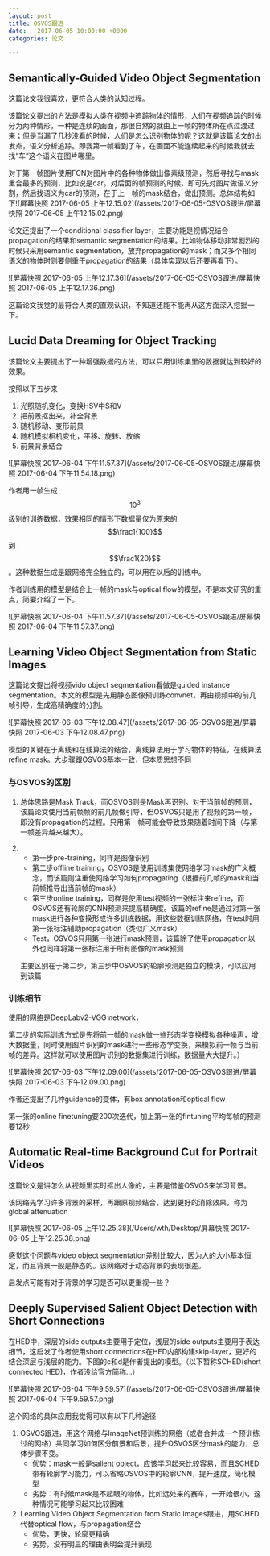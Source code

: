```yaml
---
layout: post
title: OSVOS跟进
date:   2017-06-05 10:00:00 +0800
categories: 论文

---
```


## Semantically-Guided Video Object Segmentation

这篇论文我很喜欢，更符合人类的认知过程。

该篇论文提出的方法是模拟人类在视频中追踪物体的情形，人们在视频追踪的时候分为两种情形，一种是连续的画面，那很自然的就由上一帧的物体所在点过渡过来；但是当漏了几秒没看的时候，人们是怎么识别物体的呢？这就是该篇论文的出发点，语义分析追踪。即我第一帧看到了车，在画面不能连续起来的时候我就去找“车”这个语义在图片哪里。

对于第一帧图片使用FCN对图片中的各种物体做出像素级预测，然后寻找与mask重合最多的预测，比如说是car。对后面的帧预测的时候，即可先对图片做语义分割，然后找语义为car的预测，在于上一帧的mask结合，做出预测。总体结构如下![屏幕快照 2017-06-05 上午12.15.02](/assets/2017-06-05-OSVOS跟进/屏幕快照 2017-06-05 上午12.15.02.png)



论文还提出了一个conditional classifier layer，主要功能是视情况结合propagation的结果和semantic segmentation的结果。比如物体移动非常剧烈的时候只采用semantic segmentation，放弃propagation的mask；而又多个相同语义的物体时则要侧重于propagation的结果（具体实现以后还要再看下）。

![屏幕快照 2017-06-05 上午12.17.36](/assets/2017-06-05-OSVOS跟进/屏幕快照 2017-06-05 上午12.17.36.png)

这篇论文我觉的最符合人类的直观认识，不知道还能不能再从这方面深入挖掘一下。





## Lucid Data Dreaming for Object Tracking

该篇论文主要提出了一种增强数据的方法，可以只用训练集里的数据就达到较好的效果。

按照以下五步来

1. 光照随机变化，变换HSV中S和V
2. 把前景抠出来，补全背景
3. 随机移动、变形前景
4. 随机模拟相机变化，平移、旋转、放缩
5. 前景背景结合

![屏幕快照 2017-06-04 下午11.57.37](/assets/2017-06-05-OSVOS跟进/屏幕快照 2017-06-04 下午11.54.18.png)

作者用一帧生成$$10^3$$级别的训练数据，效果相同的情形下数据量仅为原来的$$\frac1{100}$$到$$\frac1{20}$$。这种数据生成是跟网络完全独立的，可以用在以后的训练中。

作者训练用的模型是结合上一帧的mask与optical flow的模型，不是本文研究的重点，简要介绍了一下。

![屏幕快照 2017-06-04 下午11.57.37](/assets/2017-06-05-OSVOS跟进/屏幕快照 2017-06-04 下午11.57.37.png)





## Learning Video Object Segmentation from Static Images

这篇论文提出将视频vido object segmentation看做是guided instance segmentation。本文的模型是先用静态图像预训练convnet，再由视频中的前几帧引导，生成高精确度的分割。

![屏幕快照 2017-06-03 下午12.08.47](/assets/2017-06-05-OSVOS跟进/屏幕快照 2017-06-03 下午12.08.47.png)

模型的关键在于离线和在线算法的结合，离线算法用于学习物体的特征，在线算法refine mask。大步骤跟OSVOS基本一致，但本质思想不同

### 与OSVOS的区别

1. 总体思路是Mask Track，而OSVOS则是Mask再识别。对于当前帧的预测，该篇论文使用当前帧帧的前几帧做引导，但OSVOS只是用了视频的第一帧，即没有propagation的过程。只用第一帧可能会导致效果随着时间下降（与第一帧差异越来越大）。

2. * 第一步pre-training，同样是图像识别
   * 第二步offline training，OSVOS是使用训练集使网络学习mask的广义概念，而该篇则注重使网络学习如何propagating（根据前几帧的mask和当前帧推导出当前帧的mask）
   * 第三步online training，同样是使用test视频的一张标注来refine，而OSVOS还有轮廓的CNN预测来提高精确度。该篇的refine是通过对第一张mask进行各种变换形成许多训练数据，用这些数据训练网络，在test时用第一张标注辅助propagation（类似广义mask）
   * Test，OSVOS只用第一张进行mask预测，该篇除了使用propagation以外也同样将第一张标注用于所有图像的mask预测

   主要区别在于第二步，第三步中OSVOS的轮廓预测是独立的模块，可以应用到该篇



### 训练细节

使用的网络是DeepLabv2-VGG network，

第二步的实际训练方式是先将前一帧的mask做一些形态学变换模拟各种噪声，增大数据量，同时使用图片识别的mask进行一些形态学变换，来模拟前一帧与当前帧的差异。这样就可以使用图片识别的数据集进行训练，数据量大大提升。）

![屏幕快照 2017-06-03 下午12.09.00](/assets/2017-06-05-OSVOS跟进/屏幕快照 2017-06-03 下午12.09.00.png)

作者还提出了几种guidence的变体，有box annotation和optical flow

第一张的online finetuning要200次迭代，加上第一张的fintuning平均每帧的预测要12秒





## Automatic Real-time Background Cut for Portrait Videos

这篇论文是讲怎么从视频里实时抠出人像的，主要是借鉴OSVOS来学习背景。

该网络先学习许多背景的采样，再跟原视频结合，达到更好的消除效果，称为global attenuation

![屏幕快照 2017-06-05 上午12.25.38](/Users/wth/Desktop/屏幕快照 2017-06-05 上午12.25.38.png)

感觉这个问题与video object segmentation差别比较大，因为人的大小基本恒定，而且背景一般是静态的。该网络对于动态背景的表现很差。

启发点可能有对于背景的学习是否可以更重视一些？





## Deeply Supervised Salient Object Detection with Short Connections

在HED中，深层的side outputs主要用于定位，浅层的side outputs主要用于表达细节，这启发了作者使用short connections在HED内部构建skip-layer，更好的结合深层与浅层的能力。下图的c和d是作者提出的模型。（以下暂称SCHED(short connected HED)，作者没给官方简称…）

![屏幕快照 2017-06-04 下午9.59.57](/assets/2017-06-05-OSVOS跟进/屏幕快照 2017-06-04 下午9.59.57.png)

这个网络的具体应用我觉得可以有以下几种途径

1. OSVOS跟进，用这个网络与ImageNet预训练的网络（或者合并成一个预训练过的网络）共同学习如何区分前景和后景，提升OSVOS区分mask的能力，总体步骤不变。
   - 优势：mask一般是salient object，应该学习起来比较容易，而且SCHED带有轮廓学习能力，可以省略OSVOS中的轮廓CNN，提升速度，简化模型
   - 劣势：有时候mask是不起眼的物体，比如远处来的赛车，一开始很小，这种情况可能学习起来比较困难
2. Learning Video Object Segmentation from Static Images跟进，用SCHED代替optical flow，与propagation结合
   * 优势，更快，轮廓更精确
   * 劣势，没有明显的理由表明会提升表现

